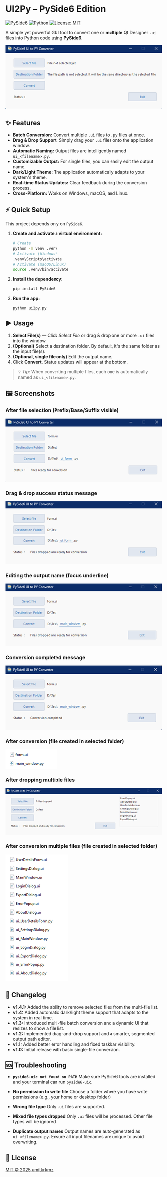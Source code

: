 # UI2Py – PySide6 Edition

[![PySide6](https://img.shields.io/badge/PySide6-6.7.3-blue?logo=qt)](https://www.pyside.org/docs/pyside6/)
[![Python](https://img.shields.io/badge/Python-3.11+-blue.svg)](https://www.python.org/downloads/)
[![License: MIT](https://img.shields.io/badge/License-MIT-yellow.svg)](LICENSE)

A simple yet powerful GUI tool to convert one or **multiple** Qt Designer `.ui` files into Python code using **PySide6**.

![Main Window - Empty](images/main_empty.png)

## ✨ Features

- **Batch Conversion:** Convert multiple `.ui` files to `.py` files at once.
- **Drag & Drop Support:** Simply drag your `.ui` files onto the application window.
- **Automatic Naming:** Output files are intelligently named `ui_<filename>.py`.
- **Customizable Output:** For single files, you can easily edit the output name.
- **Dark/Light Theme:** The application automatically adapts to your system's theme.
- **Real-time Status Updates:** Clear feedback during the conversion process.
- **Cross-Platform:** Works on Windows, macOS, and Linux.

## ⚡ Quick Setup

This project depends only on `PySide6`.

1. **Create and activate a virtual environment:**
   ```bash
   # Create
   python -m venv .venv
   # Activate (Windows)
   .venv\Scripts\activate
   # Activate (macOS/Linux)
   source .venv/bin/activate
   ```

2. **Install the dependency:**
   ```bash
   pip install PySide6
   ```

3. **Run the app:**
   ```bash
   python ui2py.py
   ```

## ▶️ Usage

1.  **Select File(s)** — Click *Select File* or drag & drop one or more `.ui` files into the window.
2.  **(Optional)** Select a destination folder. By default, it's the same folder as the input file(s).
3.  **(Optional, single file only)** Edit the output name.
4.  Click **Convert**. Status updates will appear at the bottom.

> 💡 *Tip:* When converting multiple files, each one is automatically named as `ui_<filename>.py`.

## 🖼 Screenshots

### After file selection (Prefix/Base/Suffix visible)
![File Selected](images/file_selected.png)

### Drag & drop success status message
![Drag & Drop Success](images/drag_drop_success.png)

### Editing the output name (focus underline)
![Editing Output Name](images/edit_name.png)

### Conversion completed message
![Conversion Completed](images/conversion_done.png)

### After conversion (file created in selected folder)
![After Conversion - File in Folder](images/after_conversion.png)

### After dropping multiple files
![Multi File Drop](images/multi_files.png)

### After conversion multiple files (file created in selected folder)
![After Conversion - File in Folder](images/after_multiple_conversion.png)

## 📝 Changelog
- **v1.4.1:** Added the ability to remove selected files from the multi-file list.
- **v1.4:** Added automatic dark/light theme support that adapts to the system in real time.
- **v1.3:** Introduced multi-file batch conversion and a dynamic UI that resizes to show a file list.
- **v1.2:** Implemented drag-and-drop support and a smarter, segmented output path editor.
- **v1.1:** Added better error handling and fixed taskbar visibility.
- **v1.0:** Initial release with basic single-file conversion.

## 🆘 Troubleshooting

- **`pyside6-uic not found on PATH`** Make sure PySide6 tools are installed and your terminal can run `pyside6-uic`.

- **No permission to write file** Choose a folder where you have write permissions (e.g., your home or desktop folder).

- **Wrong file type** Only `.ui` files are supported.

- **Mixed file types dropped** Only `.ui` files will be processed. Other file types will be ignored.

- **Duplicate output names** Output names are auto-generated as `ui_<filename>.py`. Ensure all input filenames are unique to avoid overwriting.

## 📄 License

[MIT © 2025 umitkrkmz](LICENSE)